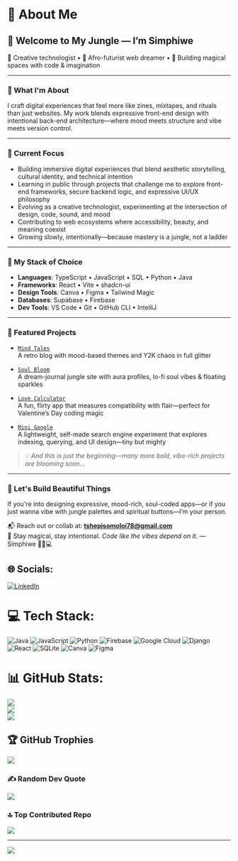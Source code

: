 # 💫 About Me

## 👑 Welcome to My Jungle — I’m Simphiwe

🌿 Creative technologist • 🎨 Afro-futurist web dreamer • 🧠 Building magical spaces with code & imagination

---

### 🐆 What I'm About

I craft digital experiences that feel more like zines, mixtapes, and rituals than just websites. My work blends expressive front-end design with intentional back-end architecture—where mood meets structure and vibe meets version control.

---

### 🔮 Current Focus

- Building immersive digital experiences that blend aesthetic storytelling, cultural identity, and technical intention  
- Learning in public through projects that challenge me to explore front-end frameworks, secure backend logic, and expressive UI/UX philosophy  
- Evolving as a creative technologist, experimenting at the intersection of design, code, sound, and mood  
- Contributing to web ecosystems where accessibility, beauty, and meaning coexist  
- Growing slowly, intentionally—because mastery is a jungle, not a ladder

---

### 🧠 My Stack of Choice

- **Languages**: TypeScript • JavaScript • SQL • Python • Java  
- **Frameworks**: React • Vite • shadcn-ui  
- **Design Tools**: Canva • Figma • Tailwind Magic  
- **Databases**: Supabase • Firebase  
- **Dev Tools**: VS Code • Git • GitHub CLI • IntelliJ

---

### 📸 Featured Projects

- [`Mind Tales`](https://github.com/Phiwe-Deluca/Mind_Tales)  
  A retro blog with mood-based themes and Y2K chaos in full glitter  

- [`Soul Bloom`](https://github.com/your-username/soul-bloom)  
  A dream-journal jungle site with aura profiles, lo-fi soul vibes & floating sparkles  

- [`Love Calculator`](https://github.com/Phiwe-Deluca/Love-calulator)  
  A fun, flirty app that measures compatibility with flair—perfect for Valentine’s Day coding magic  

- [`Mini Google`](https://github.com/Phiwe-Deluca/GoogleLite)  
  A lightweight, self-made search engine experiment that explores indexing, querying, and UI design—tiny but mighty  

> 💡 _And this is just the beginning—many more bold, vibe-rich projects are blooming soon..._

---

### 🐚 Let's Build Beautiful Things

If you're into designing expressive, mood-rich, soul-coded apps—or if you just wanna vibe with jungle palettes and spiritual buttons—I’m your person.

📬 Reach out or collab at: **tshepisomoloi78@gmail.com**  
💫 Stay magical, stay intentional. *Code like the vibes depend on it.* — Simphiwe 🐆🌺💻



## 🌐 Socials:
[![LinkedIn](https://img.shields.io/badge/LinkedIn-%230077B5.svg?logo=linkedin&logoColor=white)](https://linkedin.com/in/www.linkedin.com/in/simphiwe-moloi-3a3709332) 

# 💻 Tech Stack:
![Java](https://img.shields.io/badge/java-%23ED8B00.svg?style=plastic&logo=openjdk&logoColor=white) ![JavaScript](https://img.shields.io/badge/javascript-%23323330.svg?style=plastic&logo=javascript&logoColor=%23F7DF1E) ![Python](https://img.shields.io/badge/python-3670A0?style=plastic&logo=python&logoColor=ffdd54) ![Firebase](https://img.shields.io/badge/firebase-%23039BE5.svg?style=plastic&logo=firebase) ![Google Cloud](https://img.shields.io/badge/GoogleCloud-%234285F4.svg?style=plastic&logo=google-cloud&logoColor=white) ![Django](https://img.shields.io/badge/django-%23092E20.svg?style=plastic&logo=django&logoColor=white) ![React](https://img.shields.io/badge/react-%2320232a.svg?style=plastic&logo=react&logoColor=%2361DAFB) ![SQLite](https://img.shields.io/badge/sqlite-%2307405e.svg?style=plastic&logo=sqlite&logoColor=white) ![Canva](https://img.shields.io/badge/Canva-%2300C4CC.svg?style=plastic&logo=Canva&logoColor=white) ![Figma](https://img.shields.io/badge/figma-%23F24E1E.svg?style=plastic&logo=figma&logoColor=white)
# 📊 GitHub Stats:
![](https://github-readme-stats.vercel.app/api?username=Phiwe-Deluca&theme=solarized-light&hide_border=false&include_all_commits=false&count_private=false)<br/>
![](https://nirzak-streak-stats.vercel.app/?user=Phiwe-Deluca&theme=solarized-light&hide_border=false)<br/>
![](https://github-readme-stats.vercel.app/api/top-langs/?username=Phiwe-Deluca&theme=solarized-light&hide_border=false&include_all_commits=false&count_private=false&layout=compact)

## 🏆 GitHub Trophies
![](https://github-profile-trophy.vercel.app/?username=Phiwe-Deluca&theme=rose&no-frame=false&no-bg=false&margin-w=4)

### ✍️ Random Dev Quote
![](https://quotes-github-readme.vercel.app/api?type=horizontal&theme=radical)

### 🔝 Top Contributed Repo
![](https://github-contributor-stats.vercel.app/api?username=Phiwe-Deluca&limit=5&theme=solarized-light&combine_all_yearly_contributions=true)

---
[![](https://visitcount.itsvg.in/api?id=Phiwe-Deluca&icon=4&color=10)](https://visitcount.itsvg.in)

<!-- Proudly created with GPRM ( https://gprm.itsvg.in ) -->
